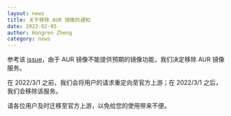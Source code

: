 ```yaml
---
layout: news
title: 关于移除 AUR 镜像的通知
date: 2022-02-05
author: Hongren Zheng
category: news
---
```


参考该 [issue](https://github.com/tuna/issues/issues/1424)，由于 AUR 镜像不能提供预期的镜像功能，我们决定移除 AUR 镜像服务。

在 2022/3/1 之前，我们会将用户的请求重定向至官方上游；在 2022/3/1 之后，我们会移除该服务。

请各位用户及时迁移至官方上游，以免给您的使用带来不便。
